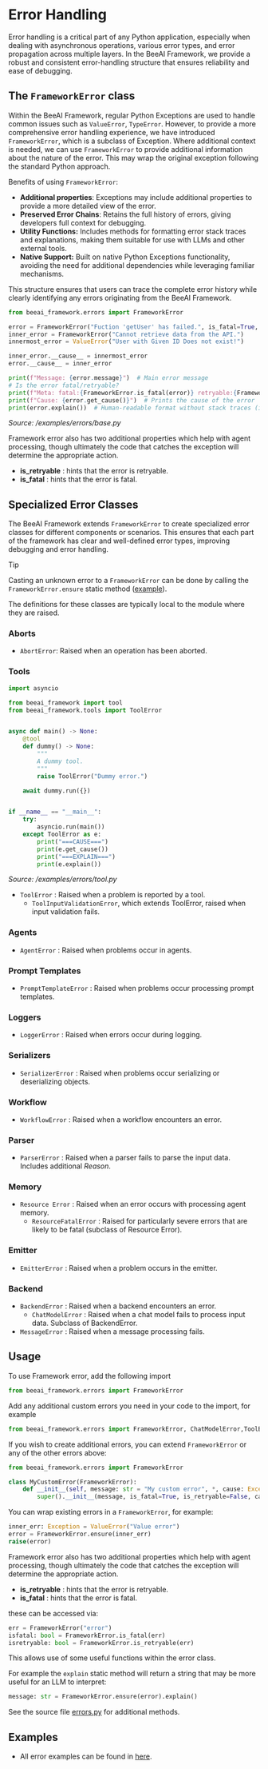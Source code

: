 # Error Handling

Error handling is a critical part of any Python application, especially when dealing with asynchronous operations, various error types, and error propagation across multiple layers. In the BeeAI Framework, we provide a robust and consistent error-handling structure that ensures reliability and ease of debugging.

## The `FrameworkError` class

Within the BeeAI Framework, regular Python Exceptions are used to handle common issues such as `ValueError`, `TypeError`. However, to provide a more comprehensive error handling experience, we have introduced `FrameworkError`, which is a subclass of Exception. Where additional context is needed, we can use `FrameworkError` to provide additional information about the nature of the error. This may wrap the original exception following the standard Python approach.


Benefits of using `FrameworkError`:


- **Additional properties**: Exceptions may include additional properties to provide a more detailed view of the error.
- **Preserved Error Chains**: Retains the full history of errors, giving developers full context for debugging.
- **Utility Functions:** Includes methods for formatting error stack traces and explanations, making them suitable for use with LLMs and other external tools.
- **Native Support:** Built on native Python Exceptions functionality, avoiding the need for additional dependencies while leveraging familiar mechanisms.

This structure ensures that users can trace the complete error history while clearly identifying any errors originating from the BeeAI Framework.

<!-- embedme examples/errors/base.py -->
```py
from beeai_framework.errors import FrameworkError

error = FrameworkError("Fuction 'getUser' has failed.", is_fatal=True, is_retryable=False)
inner_error = FrameworkError("Cannot retrieve data from the API.")
innermost_error = ValueError("User with Given ID Does not exist!")

inner_error.__cause__ = innermost_error
error.__cause__ = inner_error

print(f"Message: {error.message}")  # Main error message
# Is the error fatal/retryable?
print(f"Meta: fatal:{FrameworkError.is_fatal(error)} retryable:{FrameworkError.is_retryable(error)}")
print(f"Cause: {error.get_cause()}")  # Prints the cause of the error
print(error.explain())  # Human-readable format without stack traces (ideal for LLMs)

```

_Source: /examples/errors/base.py_

Framework error also has two additional properties which help with agent processing, though ultimately the code that catches the exception will determine the appropriate action.

- **is_retryable** : hints that the error is retryable.
- **is_fatal** : hints that the error is fatal.

## Specialized Error Classes

The BeeAI Framework extends `FrameworkError` to create specialized error classes for different components or scenarios. This ensures that each part of the framework has clear and well-defined error types, improving debugging and error handling.

> [!TIP]
>
> Casting an unknown error to a `FrameworkError` can be done by calling the `FrameworkError.ensure` static method ([example](/examples/errors/cast.py)).

The definitions for these classes are typically local to the module where they are raised.

### Aborts

- `AbortError`: Raised when an operation has been aborted.

### Tools
<!-- embedme examples/errors/tool.py -->
```py
import asyncio

from beeai_framework import tool
from beeai_framework.tools import ToolError


async def main() -> None:
    @tool
    def dummy() -> None:
        """
        A dummy tool.
        """
        raise ToolError("Dummy error.")

    await dummy.run({})


if __name__ == "__main__":
    try:
        asyncio.run(main())
    except ToolError as e:
        print("===CAUSE===")
        print(e.get_cause())
        print("===EXPLAIN===")
        print(e.explain())

```

_Source: /examples/errors/tool.py_

- `ToolError` : Raised when a problem is reported by a tool.
  - `ToolInputValidationError`, which extends ToolError, raised when input validation fails.

### Agents

- `AgentError` : Raised when problems occur in agents.

### Prompt Templates

- `PromptTemplateError` : Raised when problems occur processing prompt templates.

### Loggers

- `LoggerError` : Raised when errors occur during logging.

### Serializers

- `SerializerError` : Raised when problems occur serializing or deserializing objects.

### Workflow

- `WorkflowError` : Raised when a workflow encounters an error.

### Parser

- `ParserError` : Raised when a parser fails to parse the input data. Includes additional *Reason*.

### Memory

- `Resource Error` : Raised when an error occurs with processing agent memory.
  - `ResourceFatalError` : Raised for particularly severe errors that are likely to be fatal (subclass of Resource Error).

### Emitter

- `EmitterError` : Raised when a problem occurs in the emitter.

### Backend

- `BackendError` : Raised when a backend encounters an error.
  - `ChatModelError` : Raised when a chat model fails to process input data. Subclass of BackendError.
- `MessageError` : Raised when a message processing fails.

## Usage

To use Framework error, add the following import
```python
from beeai_framework.errors import FrameworkError
```

Add any additional custom errors you need in your code to the import, for example
```python
from beeai_framework.errors import FrameworkError, ChatModelError,ToolError
```

If you wish to create additional errors, you can extend `FrameworkError` or any of the other errors above:

```python
from beeai_framework.errors import FrameworkError

class MyCustomError(FrameworkError):
    def __init__(self, message: str = "My custom error", *, cause: Exception | None = None) -> None:
        super().__init__(message, is_fatal=True, is_retryable=False, cause=cause)
```

You can wrap existing errors in a `FrameworkError`, for example:
```python
inner_err: Exception = ValueError("Value error")
error = FrameworkError.ensure(inner_err)
raise(error)
```

Framework error also has two additional properties which help with agent processing, though ultimately the code that catches the exception will determine the appropriate action.

- **is_retryable** : hints that the error is retryable.
- **is_fatal** : hints that the error is fatal.

these can be accessed via:

```python
err = FrameworkError("error")
isfatal: bool = FrameworkError.is_fatal(err)
isretryable: bool = FrameworkError.is_retryable(err)
```

This allows use of some useful functions within the error class.

For example the `explain` static method will return a string that may be more useful for an LLM to interpret:

```python
message: str = FrameworkError.ensure(error).explain()
```

See the source file [errors.py](python/beeai_framework/errors.py) for additional methods.


## Examples

- All error examples can be found in [here](/python/examples/errors).
